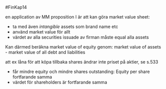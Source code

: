 #FinKap14

en application av MM proposition I är att kan göra market value sheet:
- ta med även *intangible* assets som brand name etc
- använd market value för allt
- värdet av alla securities issuade av firman måste equal alla assets

Kan därmed beräkna market value of equity genom: market value of assets - market value of all debt and liabilities

att ex låna för att köpa tillbaka shares ändrar inte priset på aktier, se s.533
- får mindre equity och mindre shares outstanding: Equity per share fortfarande samma
- värdet för shareholders är fortfarande samma
